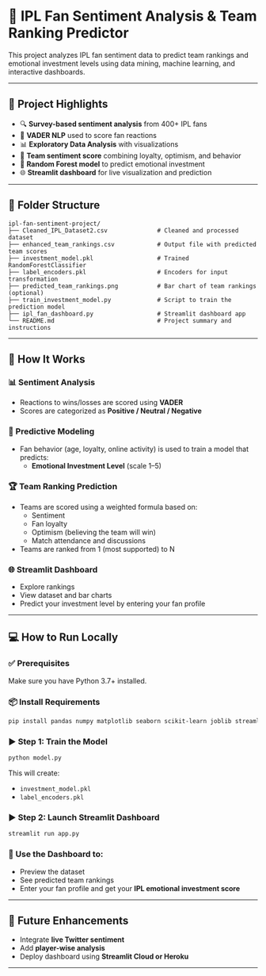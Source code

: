 # 🏏 IPL Fan Sentiment Analysis & Team Ranking Predictor

This project analyzes IPL fan sentiment data to predict team rankings and emotional investment levels using data mining, machine learning, and interactive dashboards.

---

## 📌 Project Highlights

- 🔍 **Survey-based sentiment analysis** from 400+ IPL fans  
- 🧠 **VADER NLP** used to score fan reactions  
- 📊 **Exploratory Data Analysis** with visualizations  
- 🌟 **Team sentiment score** combining loyalty, optimism, and behavior  
- 🤖 **Random Forest model** to predict emotional investment  
- 🌐 **Streamlit dashboard** for live visualization and prediction  

---

## 📁 Folder Structure

```
ipl-fan-sentiment-project/
├── Cleaned_IPL_Dataset2.csv              # Cleaned and processed dataset
├── enhanced_team_rankings.csv            # Output file with predicted team scores
├── investment_model.pkl                  # Trained RandomForestClassifier
├── label_encoders.pkl                    # Encoders for input transformation
├── predicted_team_rankings.png           # Bar chart of team rankings (optional)
├── train_investment_model.py             # Script to train the prediction model
├── ipl_fan_dashboard.py                  # Streamlit dashboard app
└── README.md                             # Project summary and instructions
```

---

## 🔧 How It Works

### 📊 Sentiment Analysis
- Reactions to wins/losses are scored using **VADER**
- Scores are categorized as **Positive / Neutral / Negative**

### 🧠 Predictive Modeling
- Fan behavior (age, loyalty, online activity) is used to train a model that predicts:
  - **Emotional Investment Level** (scale 1–5)

### 🏆 Team Ranking Prediction
- Teams are scored using a weighted formula based on:
  - Sentiment
  - Fan loyalty
  - Optimism (believing the team will win)
  - Match attendance and discussions
- Teams are ranked from 1 (most supported) to N

### 🌐 Streamlit Dashboard
- Explore rankings
- View dataset and bar charts
- Predict your investment level by entering your fan profile

---

## 💻 How to Run Locally

### ✅ Prerequisites
Make sure you have Python 3.7+ installed.

### 📦 Install Requirements
```bash
pip install pandas numpy matplotlib seaborn scikit-learn joblib streamlit
```

### ▶️ Step 1: Train the Model
```bash
python model.py
```

This will create:
- `investment_model.pkl`
- `label_encoders.pkl`

### ▶️ Step 2: Launch Streamlit Dashboard
```bash
streamlit run app.py
```

### 🔁 Use the Dashboard to:
- Preview the dataset  
- See predicted team rankings  
- Enter your fan profile and get your **IPL emotional investment score**

---

## 🚀 Future Enhancements
- Integrate **live Twitter sentiment**  
- Add **player-wise analysis**
- Deploy dashboard using **Streamlit Cloud or Heroku**

---

